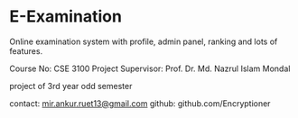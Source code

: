 # E-Examination

Online examination system with profile, admin panel, ranking and lots of features.

Course No: CSE 3100
Project Supervisor: Prof. Dr. Md. Nazrul Islam Mondal

project of 3rd year odd semester

contact: mir.ankur.ruet13@gmail.com
github: github.com/Encryptioner
